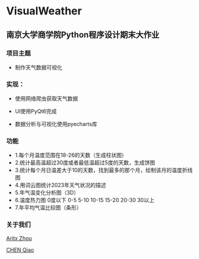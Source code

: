 # VisualWeather

## 南京大学商学院Python程序设计期末大作业

### 项目主题

- 制作天气数据可视化

### 实现：

- 使用网络爬虫获取天气数据

- UI使用PyQt6完成

- 数据分析与可视化使用pyecharts库

### 功能

- 1.每个月温度范围在18-26的天数（生成柱状图）
- 2.统计最高温超过30度或者最低温超过5度的天数，生成饼图
- 3.统计每个月日温差大于10的天数，找到最多的那个月，绘制该月的温度折线图
- 4.用词云图统计2023年天气状况的描述
- 5.年气温变化分析图（3D）
- 6.温度热力图 0度以下 0-5 5-10  10-15  15-20 20-30 30以上
- 7.年平均气温比较图（条形）

### 关于我们

[Aritx Zhou](https://github.com/AritxOnly)

[CHEN Qiao](https://github.com/qiao411)